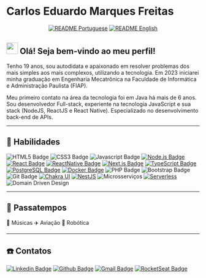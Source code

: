 # Carlos Eduardo Marques Freitas

<div align="center">

  [![README Portuguese](https://img.shields.io/badge/Readme-PT--BR-success?style=for-the-badge)](https://github.com/carlosmfreitas2409/carlosmfreitas2409/blob/master/README.md)
  [![README English](https://img.shields.io/badge/Readme-EN--US-blue?style=for-the-badge)](https://github.com/carlosmfreitas2409/carlosmfreitas2409/blob/master/README_EN.md)

</div>

## <img src="https://media.giphy.com/media/hvRJCLFzcasrR4ia7z/giphy.gif" width="30px"> Olá! Seja bem-vindo ao meu perfil!

Tenho 19 anos, sou autodidata e apaixonado em resolver problemas dos mais simples aos mais complexos, utilizando a tecnologia. Em 2023 iniciarei minha graduação em Engenharia Mecatrônica na Faculdade de Informática e Administração Paulista (FIAP).

Meu primeiro contato na área da tecnologia foi em Java há mais de 6 anos. Sou desenvolvedor Full-stack, experiente na tecnologia JavaScript e sua stack (NodeJS, ReactJS e React Native). Especializado no desenvolvimento back-end de APIs.

---

## :pushpin: Habilidades

![HTML5 Badge](https://img.shields.io/badge/-HTML5-E34F26?style=flat-square&logo=HTML5&logoColor=white)
![CSS3 Badge](https://img.shields.io/badge/-CSS3-1572B6?style=flat-square&logo=CSS3&logoColor=white)
![Javascript Badge](https://img.shields.io/badge/-Javascript-F29400?style=flat-square&logo=javascript&logoColor=white)
[![Node.js Badge](https://img.shields.io/badge/-Node.js-339933?style=flat-square&logo=node.js&logoColor=white&link=https://nodejs.org/en/)](https://nodejs.org/en/)
[![React Badge](https://img.shields.io/badge/-ReactJS-13B5EA?style=flat-square&logo=react&logoColor=white&link=https://reactjs.org)](https://reactjs.org)
[![ReactNative Badge](https://img.shields.io/badge/-React_Native-563D7C?style=flat-square&logo=react&logoColor=white&link=https://reactnative.dev)](https://reactnative.dev)
[![Next.js Badge](https://img.shields.io/badge/-Next.js-ffffff?style=flat-square&logo=next.js&logoColor=black&link=https://nextjs.org/)](https://nextjs.org/)
[![TypeScript Badge](https://img.shields.io/badge/-TypeScript-007ACC?style=flat-square&logo=typescript&logoColor=white&link=https://typescriptlang.org)](https://typescriptlang.org)
[![PostgreSQL Badge](https://img.shields.io/badge/-PostgreSQL-336791?style=flat-square&logo=postgresql&logoColor=white&link=https://postgresql.org)](https://postgresql.org)
[![Docker Badge](https://img.shields.io/badge/-Docker-2496ED?style=flat-square&logo=docker&logoColor=white&link=https://docker.com)](https://docker.com)
![PHP Badge](https://img.shields.io/badge/-PHP-8993BE?style=flat-square&logo=php&logoColor=white)
![Bootstrap Badge](https://img.shields.io/badge/-Bootstrap-563D7C?style=flat-square&logo=bootstrap&logoColor=white)
![Git Badge](https://img.shields.io/badge/-GIT-F34F29?style=flat-square&logo=git&logoColor=white)
[![Chakra UI](https://img.shields.io/badge/-Chakra_UI-%23319795?style=flat-square&logo=chakra-ui&logoColor=white&link=https://chakra-ui.com)](https://chakra-ui.com)
[![NestJS](https://img.shields.io/badge/-NestJS-ffffff?style=flat-square&logo=nestjs&logoColor=red&link=https://nestjs.com)](https://nestjs.com)
![Microsserviços](https://img.shields.io/badge/-Microsservi%C3%A7os-00a7f5?style=flat-square&logo=databricks&logoColor=white)
[![Serverless](https://img.shields.io/badge/-Serverless-000000?style=flat-square&logo=serverless&logoColor=red&link=https://www.serverless.com)](https://www.serverless.com/)
![Domain Driven Design](https://img.shields.io/badge/-Domain%20Driven%20Design-01bcdd?style=flat-square&logo=bookstack&logoColor=white)

---

## :purple_heart: Passatempos

:musical_note: Músicas
:airplane: Aviação
:robot: Robótica

---

## :phone: Contatos

[![Linkedin Badge](https://img.shields.io/badge/-Carlos_Eduardo_Marques_Freitas-blue?style=flat-square&logo=Linkedin&logoColor=white&link=https://www.linkedin.com/in/carlosmeduardo/)](https://www.linkedin.com/in/carlosmeduardo/)
[![Github Badge](https://img.shields.io/badge/-carlosmfreitas2409-000?style=flat-square&logo=Github&logoColor=white&link=https://github.com/carlosmfreitas2409)](https://github.com/carlosmfreitas2409)
[![Gmail Badge](https://img.shields.io/badge/-carlos@freitas.eti.br-D14836?style=flat-square&logo=gmail&logoColor=white&link=mailto:carlos@freitas.eti.br)](mailto:carlos@freitas.eti.br)
[![RocketSeat Badge](https://img.shields.io/badge/-carlosmeduardo-8257e6?style=flat-square&logo=apache-rocketmq&logoColor=white&link=https://app.rocketseat.com.br/me/carlosmeduardo)](https://app.rocketseat.com.br/me/carlosmeduardo)

